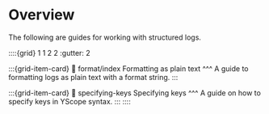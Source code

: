 # Overview

The following are guides for working with structured logs.

::::{grid} 1 1 2 2
:gutter: 2

:::{grid-item-card}
:link: format/index
Formatting as plain text
^^^
A guide to formatting logs as plain text with a format string.
:::

:::{grid-item-card}
:link: specifying-keys
Specifying keys
^^^
A guide on how to specify keys in YScope syntax.
:::
::::

